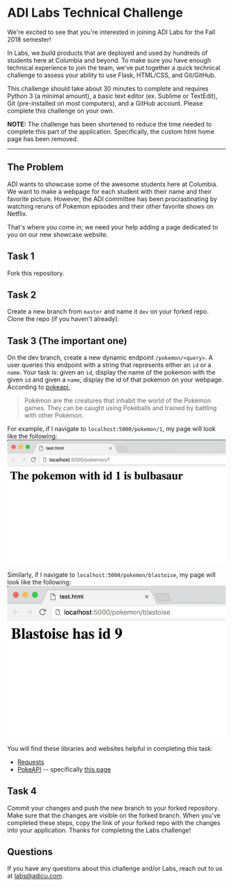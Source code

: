 ADI Labs Technical Challenge
===================

We're excited to see that you're interested in joining ADI Labs for the Fall 2018 semester!

In Labs, we build products that are deployed and used by hundreds of students here at Columbia and beyond. To make sure you have enough technical experience to join the team, we've put together a quick technical challenge to assess your ability to use Flask, HTML/CSS, and Git/GitHub.

This challenge should take about 30 minutes to complete and requires Python 3 (a minimal amount), a basic text editor (ex. Sublime or TextEdit), Git (pre-installed on most computers), and a GitHub account. Please complete this challenge on your own.


**NOTE:** The challenge has been shortened to reduce the time needed to complete this part of the application. Specifically, the custom html home page has been removed.

----------


The Problem
-------------

ADI wants to showcase some of the awesome students here at Columbia. We want to make a webpage for each student with their name and their favorite picture. However, the ADI committee has been procrastinating by watching reruns of Pokemon episodes and their other favorite shows on Netflix.

That's where you come in; we need your help adding a page dedicated to you on our new showcase website.

Task 1
-------------
Fork this repository.

Task 2
-------------
Create a new branch from `master` and name it `dev` on your forked repo. Clone the repo (if you haven't already).

Task 3 (The important one)
-------------

On the dev branch, create a new dynamic endpoint `/pokemon/<query>`. A user queries this endpoint with a string that represents either an `id` or a `name`. Your task is: given an `id`, display the name of the pokemon with the given `id` and given a `name`, display the id of that pokemon on your webpage. According to [pokeapi](https://www.pokeapi.co/),
> Pokémon are the creatures that inhabit the world of the Pokémon games. They can be caught using Pokéballs and trained by battling with other Pokémon.

For example, if I navigate to `localhost:5000/pokemon/1`, my page will look like the following:
![id_example](images/id.png)

Similarly, if I navigate to `localhost:5000/pokemon/blastoise`, my page will look like the following:
![name_example](images/name.png)

You will find these libraries and websites helpful in completing this task:
- [Requests](http://docs.python-requests.org/en/master/)
- [PokeAPI](https://www.pokeapi.co/) -- specifically [this page](https://www.pokeapi.co/docsv2/#pokemon)


Task 4
-------------
Commit your changes and push the new branch to your forked repository. Make sure that the changes are visible on the forked branch. When you've completed these steps, copy the link of your forked repo with the changes into your application. Thanks for completing the Labs challenge!


Questions
-------------

If you have any questions about this challenge and/or Labs, reach out to us at [labs@adicu.com](mailto:labs@adicu.com).
